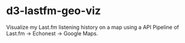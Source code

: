 d3-lastfm-geo-viz
=================

Visualize my Last.fm listening history on a map using a API Pipeline of Last.fm -> Echonest -> Google Maps.
